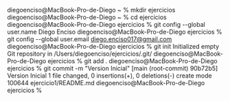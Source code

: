 diegoenciso@MacBook-Pro-de-Diego ~ % mkdir ejercicios 
diegoenciso@MacBook-Pro-de-Diego ~ % cd ejercicios
diegoenciso@MacBook-Pro-de-Diego ejercicios % git config --global user.name Diego Enciso 
diegoenciso@MacBook-Pro-de-Diego ejercicios % git config --global user.email diego.enciso017@gmail.com
diegoenciso@MacBook-Pro-de-Diego ejercicios % git init
Initialized empty Git repository in /Users/diegoenciso/ejercicios/.git/
diegoenciso@MacBook-Pro-de-Diego ejercicios % git add .
diegoenciso@MacBook-Pro-de-Diego ejercicios % git commit -m "Version Inicial"
[main (root-commit) 90b72b5] Version Inicial
 1 file changed, 0 insertions(+), 0 deletions(-)
 create mode 100644 ejercicio1/README.md
diegoenciso@MacBook-Pro-de-Diego ejercicios % 